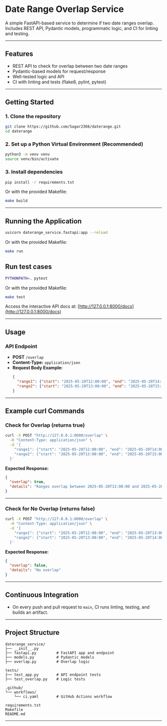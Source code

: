 # Date Range Overlap Service

A simple FastAPI-based service to determine if two date ranges overlap.  
Includes REST API, Pydantic models, programmatic logic, and CI for linting and testing.

---

## Features

- REST API to check for overlap between two date ranges
- Pydantic-based models for request/response
- Well-tested logic and API
- CI with linting and tests (flake8, pylint, pytest)

---

## Getting Started

### 1. Clone the repository

```sh
git clone https://github.com/Sagar2366/daterange.git
cd daterange
```

### 2. Set up a Python Virtual Environment (Recommended)

```sh
python3 -m venv venv
source venv/bin/activate
```

### 3. Install dependencies

```sh
pip install -r requirements.txt
```
Or with the provided Makefile:
```sh
make build
```
---

## Running the Application

```sh
uvicorn daterange_service.fastapi:app --reload
```
Or with the provided Makefile:
```sh
make run
```

## Run test cases

```sh
PYTHONPATH=. pytest
```
Or with the provided Makefile:
```sh
make test
```

Access the interactive API docs at: [http://127.0.0.1:8000/docs](http://127.0.0.1:8000/docs)

---

## Usage

### API Endpoint

- **POST** `/overlap`
- **Content-Type:** `application/json`
- **Request Body Example:**  
  ```json
  {
    "range1": {"start": "2025-05-20T12:00:00", "end": "2025-05-20T14:00:00"},
    "range2": {"start": "2025-05-20T13:00:00", "end": "2025-05-20T15:00:00"}
  }
  ```

---

## Example curl Commands

### Check for Overlap (returns true)

```sh
curl -X POST "http://127.0.0.1:8000/overlap" \
  -H "Content-Type: application/json" \
  -d '{
    "range1": {"start": "2025-05-20T12:00:00", "end": "2025-05-20T14:00:00"},
    "range2": {"start": "2025-05-20T13:00:00", "end": "2025-05-20T15:00:00"}
  }'
```

**Expected Response:**
```json
{
  "overlap": true,
  "details": "Ranges overlap between 2025-05-20T13:00:00 and 2025-05-20T14:00:00"
}
```

---

### Check for No Overlap (returns false)

```sh
curl -X POST "http://127.0.0.1:8000/overlap" \
  -H "Content-Type: application/json" \
  -d '{
    "range1": {"start": "2025-05-20T12:00:00", "end": "2025-05-20T13:00:00"},
    "range2": {"start": "2025-05-20T13:00:00", "end": "2025-05-20T14:00:00"}
  }'
```

**Expected Response:**
```json
{
  "overlap": false,
  "details": "No overlap"
}
```

---

## Continuous Integration

- On every push and pull request to `main`, CI runs linting, testing, and builds an artifact.

---

## Project Structure

```plaintext
daterange_service/
├── __init__.py
├── fastapi.py         # FastAPI app and endpoint
├── models.py          # Pydantic models
├── overlap.py         # Overlap logic

tests/
├── test_app.py        # API endpoint tests
├── test_overlap.py    # Logic tests

.github/
└── workflows/
    └── ci.yaml        # GitHub Actions workflow

requirements.txt
Makefile
README.md
```

---
